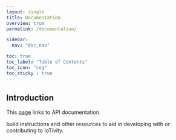 ```yaml
---
layout: single
title: Documentation
overview: true
permalink: /documentation/

sidebar:
  nav: "doc_nav"

toc: true
toc_label: "Table of Contents"
toc_icon: "cog"
toc_sticky : true
---
```

## Introduction

This [page](https://iotivity.github.io/iotivity-lite-doxygen/) links to API documentation.

build instructions and other resources to aid in developing with or contributing to IoTivity.

